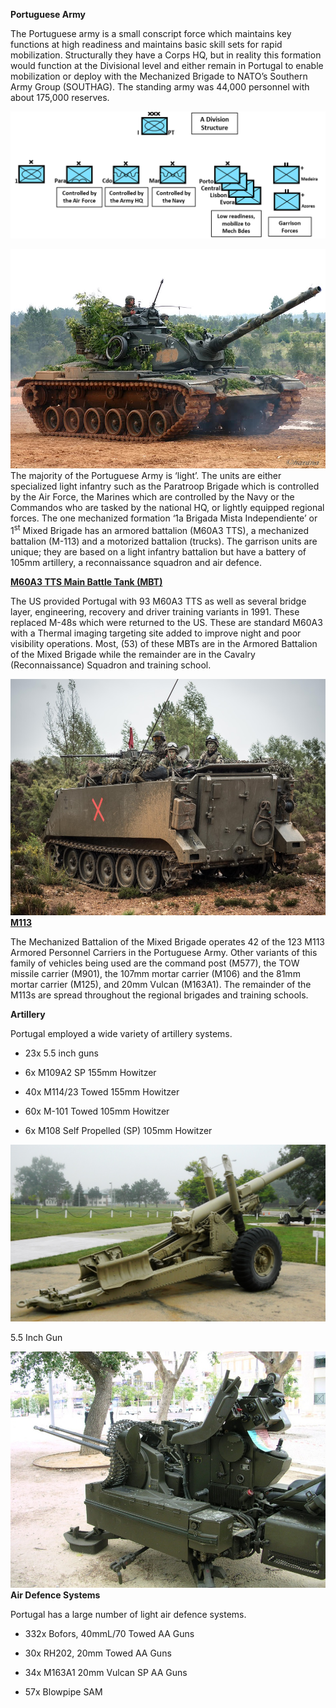 **Portuguese Army**

The Portuguese army is a small conscript force which maintains key
functions at high readiness and maintains basic skill sets for rapid
mobilization. Structurally they have a Corps HQ, but in reality this
formation would function at the Divisional level and either remain in
Portugal to enable mobilization or deploy with the Mechanized Brigade to
NATO’s Southern Army Group (SOUTHAG). The standing army was 44,000
personnel with about 175,000 reserves.

![](/assets/images/nato/pt/army/image1.png)

![](/assets/images/nato/pt/army/image2.jpg)The majority of the
Portuguese Army is ‘light’. The units are either specialized light
infantry such as the Paratroop Brigade which is controlled by the Air
Force, the Marines which are controlled by the Navy or the Commandos who
are tasked by the national HQ, or lightly equipped regional forces. The
one mechanized formation ‘1a Brigada Mista Independiente’ or
1<sup>st</sup> Mixed Brigade has an armored battalion (M60A3 TTS), a
mechanized battalion (M-113) and a motorized battalion (trucks). The
garrison units are unique; they are based on a light infantry battalion
but have a battery of 105mm artillery, a reconnaissance squadron and air
defence.

[**M60A3 TTS Main Battle Tank
(MBT)**](https://en.wikipedia.org/wiki/M60_Patton#Variants)

The US provided Portugal with 93 M60A3 TTS as well as several bridge
layer, engineering, recovery and driver training variants in 1991. These
replaced M-48s which were returned to the US. These are standard M60A3
with a Thermal imaging targeting site added to improve night and poor
visibility operations. Most, (53) of these MBTs are in the Armored
Battalion of the Mixed Brigade while the remainder are in the Cavalry
(Reconnaissance) Squadron and training
school.

![](/assets/images/nato/pt/army/image3.jpeg)[**M113**](https://en.wikipedia.org/wiki/M113_armored_personnel_carrier)

The Mechanized Battalion of the Mixed Brigade operates 42 of the 123
M113 Armored Personnel Carriers in the Portuguese Army. Other variants
of this family of vehicles being used are the command post (M577), the
TOW missile carrier (M901), the 107mm mortar carrier (M106) and the 81mm
mortar carrier (M125), and 20mm Vulcan (M163A1). The remainder of the
M113s are spread throughout the regional brigades and training schools.

**Artillery**

Portugal employed a wide variety of artillery systems.

  - 23x 5.5 inch guns

  - 6x M109A2 SP 155mm Howitzer

  - 40x M114/23 Towed 155mm Howitzer

  - 60x M-101 Towed 105mm Howitzer

  - 6x M108 Self Propelled (SP) 105mm Howitzer

![](/assets/images/nato/pt/army/image4.jpeg)

5.5 Inch Gun

![](/assets/images/nato/pt/army/image5.jpeg)**Air Defence Systems**

Portugal has a large number of light air defence systems.

  - 332x Bofors, 40mmL/70 Towed AA Guns

  - 30x RH202, 20mm Towed AA Guns

  - 34x M163A1 20mm Vulcan SP AA Guns

  - 57x Blowpipe SAM
